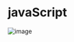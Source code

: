# javaScript
![image](https://user-images.githubusercontent.com/89144002/130180703-97b89aad-16ba-48ed-b9b6-326b6b7280d3.png)
